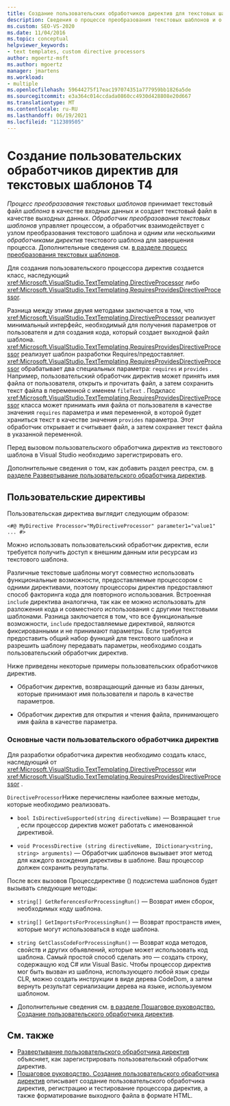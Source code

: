 ```yaml
---
title: Создание пользовательских обработчиков директив для текстовых шаблонов T4
description: Сведения о процессе преобразования текстовых шаблонов и о создании пользовательского обработчика директив текстовых шаблонов T4.
ms.custom: SEO-VS-2020
ms.date: 11/04/2016
ms.topic: conceptual
helpviewer_keywords:
- text templates, custom directive processors
author: mgoertz-msft
ms.author: mgoertz
manager: jmartens
ms.workload:
- multiple
ms.openlocfilehash: 59644275f17eac197074351a777959bb1826a5de
ms.sourcegitcommit: e3a364c014ccdada0860cc4930d428808e20d667
ms.translationtype: MT
ms.contentlocale: ru-RU
ms.lasthandoff: 06/19/2021
ms.locfileid: "112389505"
---
```

# <a name="create-custom-t4-text-template-directive-processors"></a>Создание пользовательских обработчиков директив для текстовых шаблонов T4

*Процесс преобразования текстовых шаблонов* принимает текстовый файл *шаблона* в качестве входных данных и создает текстовый файл в качестве выходных данных. *Обработчик преобразования текстовых шаблонов* управляет процессом, а обработчик взаимодействует с узлом преобразования текстового шаблона и одним или несколькими *обработчиками директив* текстового шаблона для завершения процесса. Дополнительные сведения см. [в разделе процесс преобразования текстовых шаблонов](../modeling/the-text-template-transformation-process.md).

Для создания пользовательского процессора директив создается класс, наследующий <xref:Microsoft.VisualStudio.TextTemplating.DirectiveProcessor> либо <xref:Microsoft.VisualStudio.TextTemplating.RequiresProvidesDirectiveProcessor>.

Разница между этими двумя методами заключается в том, что <xref:Microsoft.VisualStudio.TextTemplating.DirectiveProcessor> реализует минимальный интерфейс, необходимый для получения параметров от пользователя и для создания кода, который создает выходной файл шаблона. <xref:Microsoft.VisualStudio.TextTemplating.RequiresProvidesDirectiveProcessor> реализует шаблон разработки Requires/предоставляет. <xref:Microsoft.VisualStudio.TextTemplating.RequiresProvidesDirectiveProcessor> обрабатывает два специальных параметра: `requires` и `provides` .  Например, пользовательский обработчик директив может принять имя файла от пользователя, открыть и прочитать файл, а затем сохранить текст файла в переменной с именем `fileText` . Подкласс <xref:Microsoft.VisualStudio.TextTemplating.RequiresProvidesDirectiveProcessor> класса может принимать имя файла от пользователя в качестве значения `requires` параметра и имя переменной, в которой будет храниться текст в качестве значения `provides` параметра. Этот обработчик открывает и считывает файл, а затем сохраняет текст файла в указанной переменной.

Перед вызовом пользовательского обработчика директив из текстового шаблона в Visual Studio необходимо зарегистрировать его.

Дополнительные сведения о том, как добавить раздел реестра, см. [в разделе Развертывание пользовательского обработчика директив](../modeling/deploying-a-custom-directive-processor.md).

## <a name="custom-directives"></a>Пользовательские директивы

Пользовательская директива выглядит следующим образом:

`<#@ MyDirective Processor="MyDirectiveProcessor" parameter1="value1" ... #>`

Можно использовать пользовательский обработчик директив, если требуется получить доступ к внешним данным или ресурсам из текстового шаблона.

Различные текстовые шаблоны могут совместно использовать функциональные возможности, предоставляемые процессором с одними директивами, поэтому процессоры директив предоставляют способ факторинга кода для повторного использования. Встроенная `include` директива аналогична, так как ее можно использовать для разложения кода и совместного использования с другими текстовыми шаблонами. Разница заключается в том, что все функциональные возможности, `include` предоставляемые директивой, являются фиксированными и не принимают параметры. Если требуется предоставить общий набор функций для текстового шаблона и разрешить шаблону передавать параметры, необходимо создать пользовательский обработчик директив.

Ниже приведены некоторые примеры пользовательских обработчиков директив.

- Обработчик директив, возвращающий данные из базы данных, которые принимают имя пользователя и пароль в качестве параметров.

- Обработчик директив для открытия и чтения файла, принимающего имя файла в качестве параметра.

### <a name="principal-parts-of-a-custom-directive-processor"></a>Основные части пользовательского обработчика директив

Для разработки обработчика директив необходимо создать класс, наследующий от <xref:Microsoft.VisualStudio.TextTemplating.DirectiveProcessor> или <xref:Microsoft.VisualStudio.TextTemplating.RequiresProvidesDirectiveProcessor> .

`DirectiveProcessor`Ниже перечислены наиболее важные методы, которые необходимо реализовать.

- `bool IsDirectiveSupported(string directiveName)` — Возвращает `true` , если процессор директив может работать с именованной директивой.

- `void ProcessDirective (string directiveName, IDictionary<string, string> arguments)` — Обработчик шаблонов вызывает этот метод для каждого вхождения директивы в шаблоне. Ваш процессор должен сохранить результаты.

После всех вызовов Процессдирективе () подсистема шаблонов будет вызывать следующие методы:

- `string[] GetReferencesForProcessingRun()` — Возврат имен сборок, необходимых коду шаблона.

- `string[] GetImportsForProcessingRun()` — Возврат пространств имен, которые могут использоваться в коде шаблона.

- `string GetClassCodeForProcessingRun()` — Возврат кода методов, свойств и других объявлений, которые может использовать код шаблона. Самый простой способ сделать это — создать строку, содержащую код C# или Visual Basic. Чтобы процессор директив мог быть вызван из шаблона, использующего любой язык среды CLR, можно создать инструкции в виде дерева CodeDom, а затем вернуть результат сериализации дерева на языке, используемом шаблоном.

- Дополнительные сведения см. [в разделе Пошаговое руководство. Создание пользовательского обработчика директив](../modeling/walkthrough-creating-a-custom-directive-processor.md).

## <a name="see-also"></a>См. также

- [Развертывание пользовательского обработчика директив](../modeling/deploying-a-custom-directive-processor.md) объясняет, как зарегистрировать пользовательский обработчик директив.
- [Пошаговое руководство. Создание пользовательского обработчика директив](../modeling/walkthrough-creating-a-custom-directive-processor.md) описывает создание пользовательского обработчика директив, регистрацию и тестирование процессора директив, а также форматирование выходного файла в формате HTML.
